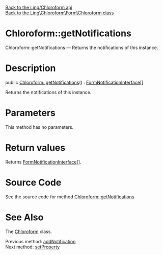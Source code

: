 [Back to the Ling/Chloroform api](https://github.com/lingtalfi/Chloroform/blob/master/doc/api/Ling/Chloroform.md)<br>
[Back to the Ling\Chloroform\Form\Chloroform class](https://github.com/lingtalfi/Chloroform/blob/master/doc/api/Ling/Chloroform/Form/Chloroform.md)


Chloroform::getNotifications
================



Chloroform::getNotifications — Returns the notifications of this instance.




Description
================


public [Chloroform::getNotifications](https://github.com/lingtalfi/Chloroform/blob/master/doc/api/Ling/Chloroform/Form/Chloroform/getNotifications.md)() : [FormNotificationInterface[]](https://github.com/lingtalfi/Chloroform/blob/master/doc/api/Ling/Chloroform/FormNotification/FormNotificationInterface.md)




Returns the notifications of this instance.




Parameters
================

This method has no parameters.


Return values
================

Returns [FormNotificationInterface[]](https://github.com/lingtalfi/Chloroform/blob/master/doc/api/Ling/Chloroform/FormNotification/FormNotificationInterface.md).








Source Code
===========
See the source code for method [Chloroform::getNotifications](https://github.com/lingtalfi/Chloroform/blob/master/Form/Chloroform.php#L332-L335)


See Also
================

The [Chloroform](https://github.com/lingtalfi/Chloroform/blob/master/doc/api/Ling/Chloroform/Form/Chloroform.md) class.

Previous method: [addNotification](https://github.com/lingtalfi/Chloroform/blob/master/doc/api/Ling/Chloroform/Form/Chloroform/addNotification.md)<br>Next method: [setProperty](https://github.com/lingtalfi/Chloroform/blob/master/doc/api/Ling/Chloroform/Form/Chloroform/setProperty.md)<br>

